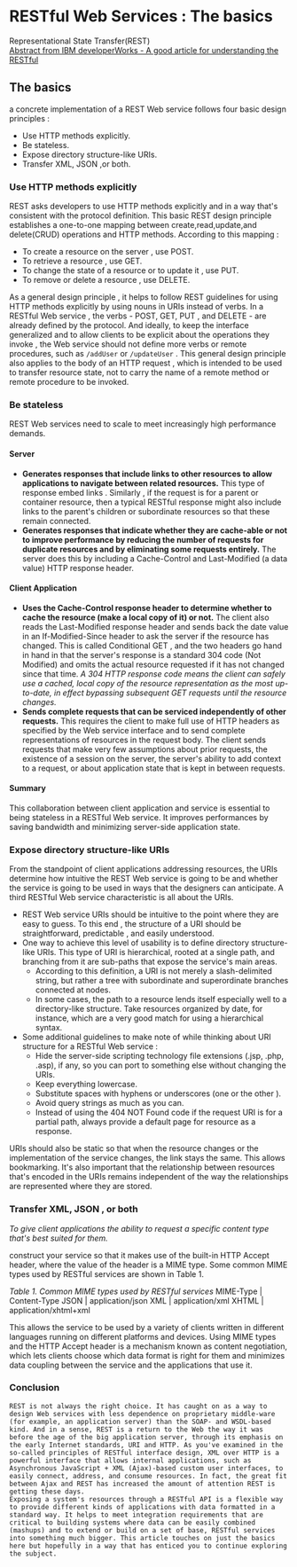 # RESTful Web Services : The basics

Representational State Transfer(REST)  
[Abstract from IBM developerWorks - A good article for understanding the RESTful](http://www.ibm.com/developerworks/library/ws-restful/) 
## The basics

a concrete implementation of a REST Web service follows four basic design principles :
+ Use HTTP methods explicitly.
+ Be stateless.
+ Expose directory structure-like URIs.
+ Transfer XML, JSON ,or both.

### Use HTTP methods explicitly

REST asks developers to use HTTP methods explicitly and in a way that's consistent with the protocol definition. This basic REST design principle establishes a one-to-one mapping between create,read,update,and delete(CRUD) operations and HTTP methods. According to this mapping :
+ To create a resource on the server , use POST.
+ To retrieve a resource , use GET.
+ To change the state of a resource or to update it , use PUT.
+ To remove or delete a resource , use DELETE.

As a general design principle , it helps to follow REST guidelines for using HTTP methods explicitly by using nouns in URIs instead of verbs. In a RESTful Web service , the verbs - POST, GET, PUT , and DELETE - are already defined by the protocol. 
And ideally, to keep the interface generalized and to allow clients to be explicit about the operations they invoke , the Web service should not define more verbs or remote procedures, such as `/addUser` or `/updateUser` . This general design principle also applies to the body of an HTTP request , which is intended to be used to transfer resource state, not to carry the name of a remote method or remote procedure to be invoked.

### Be stateless

REST Web services need to scale to meet increasingly high performance demands.

#### Server

+ **Generates responses that include links to other resources to allow applications to navigate between related resources.** This type of response embed links . Similarly , if the request is for a parent or container resource, then a typical RESTful response might also include links to the parent's children or subordinate resources so that these remain connected.
+ **Generates responses that indicate whether they are cache-able or not to improve performance by reducing the number of requests for duplicate resources and by eliminating some requests entirely.** The server does this by including a Cache-Control and Last-Modified (a data value) HTTP response header.

#### Client Application

+ **Uses the Cache-Control response header to determine whether to cache the resource (make a local copy of it) or not.** The client also reads the Last-Modified response header and sends back the date value in an If-Modified-Since header to ask the server if the resource has changed. This is called Conditional GET , and the two headers go hand in hand in that the server's response is a standard 304 code (Not Modified) and omits the actual resource requested if it has not changed since that time. _A 304 HTTP response code means the client can safely use a cached, local copy of the resource representation as the most up-to-date, in effect bypassing subsequent GET requests until the resource changes._
+ **Sends complete requests that can be serviced independently of other requests.** This requires the client to make full use of HTTP headers as specified by the Web service interface and to send complete representations of resources in the request body. The client sends requests that make very few assumptions about prior requests, the existence of a session on the server, the server's ability to add context to a request, or about application state that is kept in between requests.

#### Summary

This collaboration between client application and service is essential to being stateless in a RESTful Web service. It improves performances by saving bandwidth and minimizing server-side application state.

### Expose directory structure-like URIs

From the standpoint of client applications addressing resources, the URIs determine how intuitive the REST Web service is going to be and whether the service is going to be used in ways that the designers can anticipate. A third RESTful Web service characteristic is all about the URIs.

+ REST Web service URIs should be intuitive to the point where they are easy to guess. To this end , the structure of a URI should be straightforward, predictable , and easily understood.
+ One way to achieve this level of usability is to define directory structure-like URIs. This type of URI is hierarchical, rooted at a single path, and branching from it are sub-paths that expose the service's main areas. 
    + According to this definition, a URI is not merely a slash-delimited string, but rather a tree with subordinate and superordinate branches connected at nodes. 
    + In some cases, the path to a resource lends itself especially well to a directory-like structure. Take resources organized by date, for instance, which are a very good match for using a hierarchical syntax.
+ Some additional guidelines to make note of while thinking about URI structure for a RESTful Web service :
    + Hide the server-side scripting technology file extensions (.jsp, .php, .asp), if any, so you can port to something else without changing the URIs.
    + Keep everything lowercase.
    + Substitute spaces with hyphens or underscores (one or the other ).
    + Avoid query strings as much as you can.
    + Instead of using the 404 NOT Found code if the request URI is for a partial path, always provide a default page for resource as a response.


URIs should also be static so that when the resource changes or the implementation of the service changes, the link stays the same. This allows bookmarking. It's also important that the relationship between resources that's encoded in the URIs remains independent of the way the relationships are represented where they are stored.

### Transfer XML, JSON , or both

_To give client applications the ability to request a specific content type that's best suited for them._  

construct your service so that it makes use of the built-in HTTP Accept header, where the value of the header is a MIME type. Some common MIME types used by RESTful services are shown in Table 1.  

_Table 1. Common MIME types used by RESTful services_
MIME-Type  |  Content-Type
JSON  |  application/json 
XML  |  application/xml
XHTML  |  application/xhtml+xml 

This allows the service to be used by a variety of clients written in different languages running on different platforms and devices. Using MIME types and the HTTP Accept header is a mechanism known as content negotiation, which lets clients choose which data format is right for them and minimizes data coupling between the service and the applications that use it.

### Conclusion

    REST is not always the right choice. It has caught on as a way to design Web services with less dependence on proprietary middle-ware (for example, an application server) than the SOAP- and WSDL-based kind. And in a sense, REST is a return to the Web the way it was before the age of the big application server, through its emphasis on the early Internet standards, URI and HTTP. As you've examined in the so-called principles of RESTful interface design, XML over HTTP is a powerful interface that allows internal applications, such as Asynchronous JavaScript + XML (Ajax)-based custom user interfaces, to easily connect, address, and consume resources. In fact, the great fit between Ajax and REST has increased the amount of attention REST is getting these days.
    Exposing a system's resources through a RESTful API is a flexible way to provide different kinds of applications with data formatted in a standard way. It helps to meet integration requirements that are critical to building systems where data can be easily combined (mashups) and to extend or build on a set of base, RESTful services into something much bigger. This article touches on just the basics here but hopefully in a way that has enticed you to continue exploring the subject.

